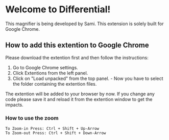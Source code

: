 # Welcome to Differential!

This magnifier is being developed by Sami. This extension is solely built for Google Chrome.

## How to add this extention to Google Chrome

Please download the extention first and then follow the instructions:
1. Go to Google Chrome settings.
2. Click Extentions from the left panel.
3. Click on "Load unpacked" from the top panel.
		- Now you have to select the folder containing the extention files.

The extention will be added to your browser by now. If you change any code please save it and reload it from the extention window to get the impacts. 

### How to use the zoom
    To Zoom-in Press: Ctrl + Shift + Up-Arrow 
    To Zoom-out Press: Ctrl + Shift + Down-Arrow 
